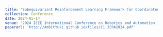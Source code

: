 ```yaml
---
title: "Subequivariant Reinforcement Learning Framework for Coordinated Motion Control"
collection: Conference
date: 2024-05-14
venue: '2024 IEEE International Conference on Robotics and Automation (ICRA 2024)'
paperurl: 'http://AmbitYuki.github.io/files/11.ICRA2024.pdf'
---
```


